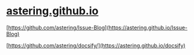 # [astering.github.io](https://github.com/astering/astering.github.io)

[https://github.com/astering/Issue-Blog](https://astering.github.io/Issue-Blog)

[https://github.com/astering/docsify/](https://astering.github.io/docsify)

